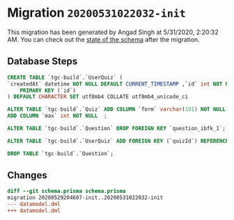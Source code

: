 # Migration `20200531022032-init`

This migration has been generated by Angad Singh at 5/31/2020, 2:20:32 AM.
You can check out the [state of the schema](./schema.prisma) after the migration.

## Database Steps

```sql
CREATE TABLE `tgc-build`.`UserQuiz` (
`createdAt` datetime NOT NULL DEFAULT CURRENT_TIMESTAMP ,`id` int NOT NULL  AUTO_INCREMENT,`quizId` int NOT NULL ,`score` int NOT NULL  ,`updatedAt` datetime(3) NOT NULL  ,
    PRIMARY KEY (`id`)
) DEFAULT CHARACTER SET utf8mb4 COLLATE utf8mb4_unicode_ci

ALTER TABLE `tgc-build`.`Quiz` ADD COLUMN `form` varchar(191) NOT NULL  ,
ADD COLUMN `max` int NOT NULL  ;

ALTER TABLE `tgc-build`.`Question` DROP FOREIGN KEY `question_ibfk_1`;

ALTER TABLE `tgc-build`.`UserQuiz` ADD FOREIGN KEY (`quizId`) REFERENCES `tgc-build`.`Quiz`(`id`) ON DELETE CASCADE ON UPDATE CASCADE

DROP TABLE `tgc-build`.`Question`;
```

## Changes

```diff
diff --git schema.prisma schema.prisma
migration 20200529204607-init..20200531022032-init
--- datamodel.dml
+++ datamodel.dml
```


